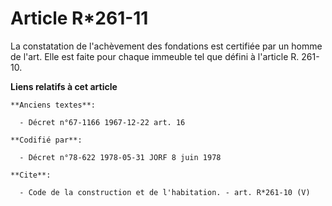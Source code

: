 # Article R*261-11

La constatation de l'achèvement des fondations est certifiée par un homme de l'art. Elle est faite pour chaque immeuble tel
que défini à l'article R. 261-10.

**Liens relatifs à cet article**

	**Anciens textes**:

	  - Décret n°67-1166 1967-12-22 art. 16

	**Codifié par**:

	  - Décret n°78-622 1978-05-31 JORF 8 juin 1978

	**Cite**:

	  - Code de la construction et de l'habitation. - art. R*261-10 (V)
